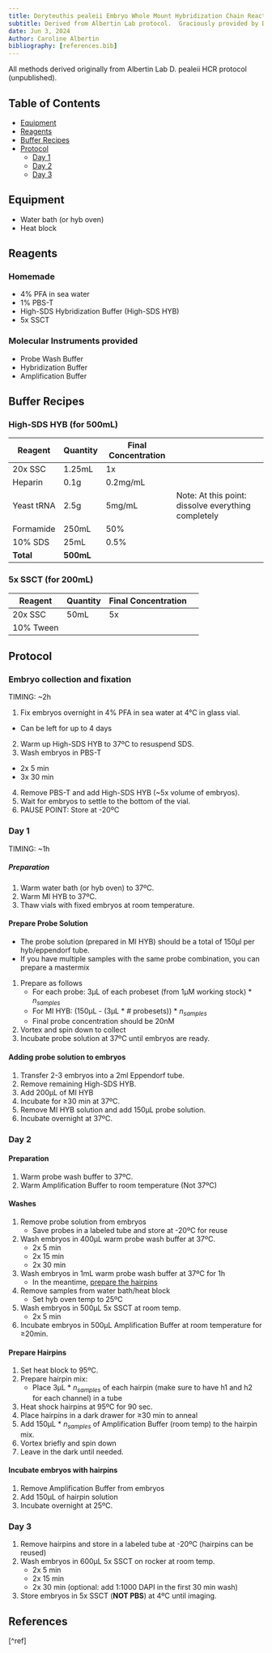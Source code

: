 ```yaml
---
title: Doryteuthis pealeii Embryo Whole Mount Hybridization Chain Reaction (HCR)
subtitle: Derived from Albertin Lab protocol.  Graciously provided by Dr. Jess Stock
date: Jun 3, 2024
Author: Caroline Albertin
bibliography: [references.bib]
---
```


<link href="styles.css" rel="stylesheet">

All methods derived originally from Albertin Lab D. pealeii HCR protocol (unpublished).

## Table of Contents
- [Equipment](#equipment)
- [Reagents](#reagents)
- [Buffer Recipes](#buffer-recipes)
- [Protocol](#protocol)
  - [Day 1](#day-1)
  - [Day 2](#day-2)
  - [Day 3](#day-3)

## Equipment
- Water bath (or hyb oven)
- Heat block
  
## Reagents
### Homemade
- 4% PFA in sea water
- 1% PBS-T
- High-SDS Hybridization Buffer (High-SDS HYB)
- 5x SSCT
### Molecular Instruments provided
- Probe Wash Buffer
- Hybridization Buffer
- Amplification Buffer

## Buffer Recipes
### High-SDS HYB (for 500mL)
| Reagent | Quantity | Final Concentration |  |
|---------|----------|---------------------|-------|
| 20x SSC | 1.25mL   | 1x | |
| Heparin | 0.1g     | 0.2mg/mL | |
| Yeast tRNA | 2.5g  | 5mg/mL |<span class="tip">Note:</span> At this point: dissolve everything completely |
| Formamide | 250mL | 50% | |
| 10% SDS | 25mL | 0.5% | |
| **Total** | **500mL** | | |

### 5x SSCT (for 200mL)
| Reagent | Quantity | Final Concentration |  |
|---------|----------|---------------------|-------|
| 20x SSC | 50mL    | 5x | |
| 10% Tween |

## Protocol

### Embryo collection and fixation
<span class="timing">TIMING: ~2h</span>
1. Fix embryos overnight in 4% PFA in sea water at 4°C in glass vial.
  - Can be left for up to 4 days
2. Warm up High-SDS HYB to 37ºC to resuspend SDS.
3. Wash embryos in PBS-T
  - 2x 5 min
  - 3x 30 min
4. Remove PBS-T and add High-SDS HYB (~5x volume of embryos).
5. Wait for embryos to settle to the bottom of the vial.
6. <span class="pause">PAUSE POINT:</span> Store at -20ºC

### Day 1
<span class="timing">TIMING: ~1h</span>
##### Preparation
1. Warm water bath (or hyb oven) to 37ºC.
2. Warm MI HYB to 37ºC.
3. Thaw vials with fixed embryos at room temperature.

#### Prepare Probe Solution
- The probe solution (prepared in MI HYB) should be a total of 150µl per hyb/eppendorf tube.
- If you have multiple samples with the same probe combination, you can prepare a mastermix
1. Prepare as follows
    - For each probe: 3µL of each probeset (from 1µM working stock) * $n_{samples}$
    - For MI HYB: (150µL - (3µL * # probesets)) * $n_{samples}$
    - Final probe concentration should be 20nM
1. Vortex and spin down to collect
2. Incubate probe solution at 37ºC until embryos are ready.

#### Adding probe solution to embryos
1. Transfer 2-3 embryos into a 2ml Eppendorf tube.
2. Remove remaining High-SDS HYB.
3. Add 200µL of MI HYB
4. Incubate for ≥30 min at 37ºC.
5. Remove MI HYB solution and add 150µL probe solution.
6. Incubate overnight at 37ºC.

### Day 2
#### Preparation
1. Warm probe wash buffer to 37ºC.
2. Warm Amplification Buffer to room temperature (Not 37ºC)
   
#### Washes
1. Remove probe solution from embryos
    - Save probes in a labeled tube and store at -20ºC for reuse
2. Wash embryos in 400µL warm probe wash buffer at 37ºC.
    - 2x 5 min
    - 2x 15 min
    - 2x 30 min
3. Wash embryos in 1mL warm probe wash buffer at 37ºC for 1h
    - In the meantime, [prepare the hairpins](#prepare-hairpins)
4. Remove samples from water bath/heat block
    - Set hyb oven temp to 25ºC
5. Wash embryos in 500µL 5x SSCT at room temp.
    - 2x 5 min
6. Incubate embryos in 500µL Amplification Buffer at room temperature for ≥20min.

#### Prepare Hairpins
1. Set heat block to 95ºC.
2. Prepare hairpin mix:
    - Place 3µL * $n_{samples}$ of each hairpin (make sure to have h1 and h2 for each channel) in a tube
3. Heat shock hairpins at 95ºC for 90 sec.
4. Place hairpins in a dark drawer for ≥30 min to anneal
5. Add 150µL * $n_{samples}$ of Amplification Buffer (room temp) to the hairpin mix.
6. Vortex briefly and spin down
7. Leave in the dark until needed.

#### Incubate embryos with hairpins
1. Remove Amplification Buffer from embryos
2. Add 150µL of hairpin solution
3. Incubate overnight at 25ºC.

### Day 3
1. Remove hairpins and store in a labeled tube at -20ºC (hairpins can be reused)
2. Wash embryos in 600µL 5x SSCT on rocker at room temp.
    - 2x 5 min
    - 2x 15 min
    - 2x 30 min (optional: add 1:1000 DAPI in the first 30 min wash)
3. Store embryos in 5x SSCT (**NOT PBS**) at 4ºC until imaging.

## References
[^ref]
